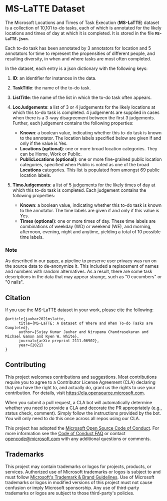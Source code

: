 # MS-LaTTE Dataset

The Microsoft Locations and Times of Task Execution (**MS-LaTTE**) dataset is a collection of 10,101 to-do tasks, each of which is annotated for the likely locations and times of day at which it is completed. It is stored in the file **`MS-LaTTE.json`**.

Each to-do task has been annotated by 3 annotators for location and 5 annotators for time to represent the propensities of different people, and resulting diversity, in when and where tasks are most often completed.

In the dataset, each entry is a json dictionary with the following keys:

1. **ID**: an identifier for instances in the data.

2. **TaskTitle**: the name of the to-do task.

3. **ListTitle**: the name of the list in which the to-do task often appears.

4. **LocJudgements**: a list of 3 or 4 judgements for the likely locations at which this to-do task is completed. 4 judgements are supplied in cases when there is a 3-way disagreement between the first 3 judgements. Further, each judgement contains the following properties:

	- **Known**: a boolean value, indicating whether this to-do task is known to the annotator. The location labels specified below are given if and only if the value is Yes.
	- **Locations (optional)**: one or more broad location categories. They can be Home, Work or Public.
	- **PublicLocations (optional)**: one or more fine-grained public location categories, specified when Public is noted as one of the broad **Locations** categories. This list is populated from amongst 69 public location labels.

5. **TimeJudgements**: a list of 5 judgements for the likely times of day at which this to-do task is completed. Each judgement contains the following properties:

	- **Known**: a boolean value, indicating whether this to-do task is known to the annotator. The time labels are given if and only if this value is Yes.
	- **Times (optional)**: one or more times of day. These time labels are combinations of weekday (WD) or weekend (WE), and morning, afternoon, evening, night and anytime, yielding a total of 10 possible time labels.

### Note

As described in our [paper](https://arxiv.org/abs/2111.06902), a pipeline to preserve user privacy was run on the source data to de-anonymize it. This included a replacement of names and numbers with random alternatives. As a result, there are some task descriptions in the data that may appear strange, such as "0 cucumbers" or "0 nails".

## Citation

If you use the MS-LaTTE dataset in your work, please cite the following:

```
@article{jauhar2021mslatte,
      title={MS-LaTTE: A Dataset of Where and When To-do Tasks are Completed}, 
      author={Sujay Kumar Jauhar and Nirupama Chandrasekaran and Michael Gamon and Ryen W. White},
	  journal={arXiv preprint 2111.06902},
      year={2021}
}
```

## Contributing

This project welcomes contributions and suggestions.  Most contributions require you to agree to a
Contributor License Agreement (CLA) declaring that you have the right to, and actually do, grant us
the rights to use your contribution. For details, visit https://cla.opensource.microsoft.com.

When you submit a pull request, a CLA bot will automatically determine whether you need to provide
a CLA and decorate the PR appropriately (e.g., status check, comment). Simply follow the instructions
provided by the bot. You will only need to do this once across all repos using our CLA.

This project has adopted the [Microsoft Open Source Code of Conduct](https://opensource.microsoft.com/codeofconduct/).
For more information see the [Code of Conduct FAQ](https://opensource.microsoft.com/codeofconduct/faq/) or
contact [opencode@microsoft.com](mailto:opencode@microsoft.com) with any additional questions or comments.

## Trademarks

This project may contain trademarks or logos for projects, products, or services. Authorized use of Microsoft 
trademarks or logos is subject to and must follow 
[Microsoft's Trademark & Brand Guidelines](https://www.microsoft.com/en-us/legal/intellectualproperty/trademarks/usage/general).
Use of Microsoft trademarks or logos in modified versions of this project must not cause confusion or imply Microsoft sponsorship.
Any use of third-party trademarks or logos are subject to those third-party's policies.
